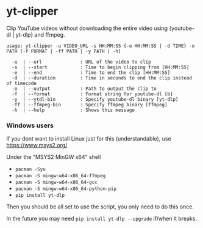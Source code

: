 # yt-clipper

Clip YouTube videos without downloading the entire video using {youtube-dl | yt-dlp} and ffmpeg.

```
usage: yt-clipper -u VIDEO_URL -s HH:MM:SS {-e HH:MM:SS | -d TIME} -o PATH [-f FORMAT | -ff PATH | -y PATH | -h]

  -u  | --url              : URL of the video to clip
  -s  | --start            : Time to begin clipping from [HH:MM:SS]
  -e  | --end              : Time to end the clip [HH:MM:SS]
  -d  | --duration         : Time in seconds to end the clip instead of timecode
  -o  | --output           : Path to output the clip to
  -f  | --format           : Format string for youtube-dl [b]
  -y  | --ytdl-bin         : Specify youtube-dl binary [yt-dlp]
  -ff | --ffmpeg-bin       : Specify ffmpeg binary [ffmpeg]
  -h  | --help             : Shows this message

```

### Windows users

If you dont want to install Linux just for this (understandable), use https://www.msys2.org/

Under the "MSYS2 MinGW x64" shell
* `pacman -Syu`
* `pacman -S mingw-w64-x86_64-ffmpeg`
* `pacman -S mingw-w64-x86_64-gcc`
* `pacman -S mingw-w64-x86_64-python-pip`
* `pip install yt-dlp`

Then you should be all set to use the script, you only need to do this once.

In the future you may need `pip install yt-dlp --upgrade` if/when it breaks.
